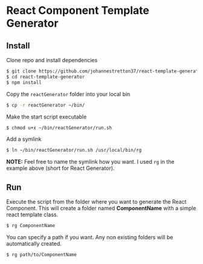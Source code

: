 # React Component Template Generator

## Install
Clone repo and install dependencies
```bash
$ git clone https://github.com/johannestretton37/react-template-generator.git
$ cd react-template-generator
$ npm install
```

Copy the `reactGenerator` folder into your local bin
```bash
$ cp -r reactGenerator ~/bin/
```

Make the start script executable
```bash
$ chmod u+x ~/bin/reactGenerator/run.sh
```

Add a symlink
```bash
$ ln ~/bin/reactGenerator/run.sh /usr/local/bin/rg
```
**NOTE:** Feel free to name the symlink how you want. I used `rg` in the example above (short for React Generator).

## Run
Execute the script from the folder where you want to generate the React Component.
This will create a folder named **ComponentName** with a simple react template class.
```bash
$ rg ComponentName
```

You can specify a path if you want. Any non existing folders will be automatically created.
```bash
$ rg path/to/ComponentName
```
